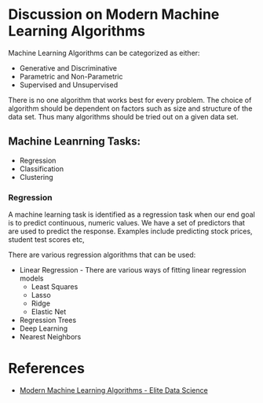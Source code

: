 # Discussion on Modern Machine Learning Algorithms
Machine Learning Algorithms can be categorized as either:
* Generative and Discriminative
* Parametric and Non-Parametric
* Supervised and Unsupervised

There is no one algorithm that works best for every problem. The choice of algorithm should be dependent on factors such as size and structure of the data set. Thus many algorithms should be tried out on a given data set.

## Machine Leanrning Tasks:
* Regression
* Classification
* Clustering

### Regression
A machine learning task is identified as a regression task when our end goal is to predict continuous, numeric values. We have a set of predictors that are used to predict the response. Examples include predicting stock prices, student test scores etc,

There are various regression algorithms that can be used:
* Linear Regression - There are various ways of fitting linear regression models
  * Least Squares
  * Lasso
  * Ridge
  * Elastic Net
* Regression Trees
* Deep Learning
* Nearest Neighbors

# References
* [Modern Machine Learning Algorithms - Elite Data Science](https://elitedatascience.com/machine-learning-algorithms)

